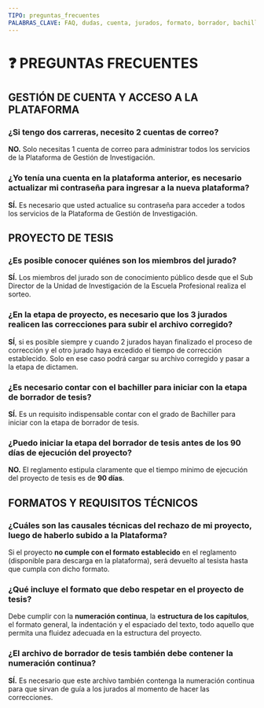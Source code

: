 ```yaml
---
TIPO: preguntas_frecuentes
PALABRAS_CLAVE: FAQ, dudas, cuenta, jurados, formato, borrador, bachiller, requisitos
---
```


# ❓ PREGUNTAS FRECUENTES

## GESTIÓN DE CUENTA Y ACCESO A LA PLATAFORMA

### ¿Si tengo dos carreras, necesito 2 cuentas de correo?

**NO.** Solo necesitas 1 cuenta de correo para administrar todos los servicios de la Plataforma de Gestión de Investigación.

### ¿Yo tenía una cuenta en la plataforma anterior, es necesario actualizar mi contraseña para ingresar a la nueva plataforma?

**SÍ.** Es necesario que usted actualice su contraseña para acceder a todos los servicios de la Plataforma de Gestión de Investigación.

## PROYECTO DE TESIS

### ¿Es posible conocer quiénes son los miembros del jurado?

**SÍ.** Los miembros del jurado son de conocimiento público desde que el Sub Director de la Unidad de Investigación de la Escuela Profesional realiza el sorteo.

### ¿En la etapa de proyecto, es necesario que los 3 jurados realicen las correcciones para subir el archivo corregido?

**SÍ**, si es posible siempre y cuando 2 jurados hayan finalizado el proceso de corrección y el otro jurado haya excedido el tiempo de corrección establecido. Solo en ese caso podrá cargar su archivo corregido y pasar a la etapa de dictamen.

### ¿Es necesario contar con el bachiller para iniciar con la etapa de borrador de tesis?

**SÍ.** Es un requisito indispensable contar con el grado de Bachiller para iniciar con la etapa de borrador de tesis.

### ¿Puedo iniciar la etapa del borrador de tesis antes de los 90 días de ejecución del proyecto?

**NO.** El reglamento estipula claramente que el tiempo mínimo de ejecución del proyecto de tesis es de **90 días**.

## FORMATOS Y REQUISITOS TÉCNICOS

### ¿Cuáles son las causales técnicas del rechazo de mi proyecto, luego de haberlo subido a la Plataforma?

Si el proyecto **no cumple con el formato establecido** en el reglamento (disponible para descarga en la plataforma), será devuelto al tesista hasta que cumpla con dicho formato.

### ¿Qué incluye el formato que debo respetar en el proyecto de tesis?

Debe cumplir con la **numeración continua**, la **estructura de los capítulos**, el formato general, la indentación y el espaciado del texto, todo aquello que permita una fluidez adecuada en la estructura del proyecto.

### ¿El archivo de borrador de tesis también debe contener la numeración continua?

**SÍ.** Es necesario que este archivo también contenga la numeración continua para que sirvan de guía a los jurados al momento de hacer las correcciones.
